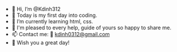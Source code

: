 - 👋 Hi, I’m @Kdinh312
- 👀 Today is my first day into coding.
- 🌱 I’m currently learning html, css.
- 📝 I'm pleased to every help, guide of yours so happy to share me.
- 📫 Contact me: 📧 kdinh0312@gmail.com 
- 💖 Wish you a great day!
<!---
Kdinh312/Kdinh312 is a ✨ special ✨ repository because its `README.md` (this file) appears on your GitHub profile.
You can click the Preview link to take a look at your changes.
--->
